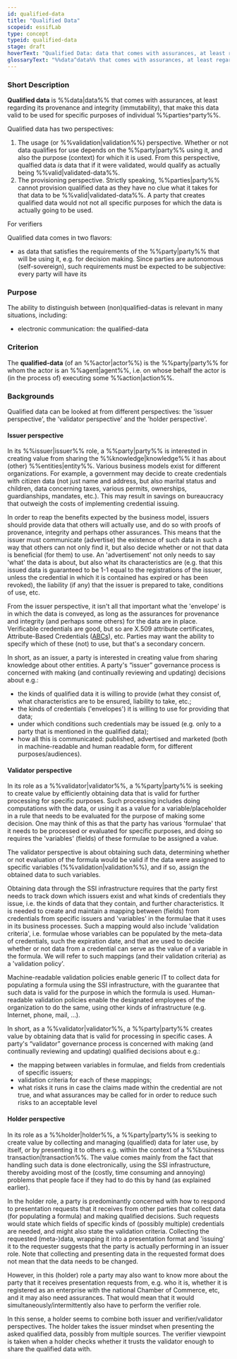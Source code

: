 ```yaml
---
id: qualified-data
title: "Qualified Data"
scopeid: essifLab
type: concept
typeid: qualified-data
stage: draft
hoverText: "Qualified Data: data that comes with assurances, at least regarding its provenance and integrity (immutability), that make this data valid to be used for specific purposes of individual Parties."
glossaryText: "%%data^data%% that comes with assurances, at least regarding its provenance and integrity (immutability), that make this data valid to be used for specific purposes of individual %%parties^party%%."
---
```


### Short Description
**Qualified data** is %%data|data%% that comes with assurances, at least regarding its provenance and integrity (immutability), that make this data valid to be used for specific purposes of individual %%parties^party%%.

Qualified data has two perspectives:
1. The usage (or %%validation|validation%%) perspective. Whether or not data qualifies for use depends on the %%party|party%% using it, and also the purpose (context) for which it is used. From this perspective, qualfied data *is* data that if it were validated, would qualify as actually being %%valid|validated-data%%.
2. The provisioning perspective. Strictly speaking, %%parties|party%% cannot provision qualified data as they have no clue what it takes for that data to be %%valid|validated-data%%. A party that creates qualified data would not not all specific purposes for which the data is actually going to be used.

For verifiers

Qualified data comes in two flavors:
- as data that satisfies the requirements of the %%party|party%% that will be using it, e.g. for decision making. Since parties are autonomous (self-sovereign), such requirements must be expected to be subjective: every party will have its

### Purpose
The ability to distinguish between (non)qualified-datas is relevant in many situations, including:
- electronic communication: the qualified-data

### Criterion
The **qualified-data** (of an %%actor|actor%%) is the %%party|party%% for whom the actor is an %%agent|agent%%, i.e. on whose behalf the actor is (in the process of) executing some %%action|action%%.


### Backgrounds

Qualified data can be looked at from different perspectives: the 'issuer perspective', the 'validator perspective' and the 'holder perspective'.

#### Issuer perspective

In its %%issuer|issuer%% role, a %%party|party%% is interested in creating value from sharing the %%knowledge|knowledge%% it has about (other) %%entities|entity%%. Various business models exist for different organizations. For example, a government may decide to create credentials with citizen data (not just name and address, but also marital status and children, data concerning taxes, various permits, ownerships, guardianships, mandates, etc.). This may result in savings on bureaucracy that outweigh the costs of implementing credential issuing.

In order to reap the benefits expected by the business model, issuers should provide data that others will actually use, and do so with proofs of provenance, integrity and perhaps other assurances. This means that the issuer must communicate (advertise) the existence of such data in such a way that others can not only find it, but also decide whether or not that data is beneficial (for them) to use. An 'advertisement' not only needs to say 'what' the data is about, but also what its characteristics are (e.g. that this issued data is guaranteed to be 1-1 equal to the registrations of the issuer, unless the credential in which it is contained has expired or has been revoked), the liability (if any) that the issuer is prepared to take, conditions of use, etc.

From the issuer perspective, it isn't all that important what the 'envelope' is in which the data is conveyed, as long as the assurances for provenance and integrity (and perhaps some others) for the data are in place. Verificable credentials are good, but so are X.509 attribute certificates, Attribute-Based Credentials ([ABCs](https://www.springer.com/gp/book/9783319144382)), etc. Parties may want the ability to specify which of these (not) to use, but that's a secondary concern.

In short, as an issuer, a party is interested in creating value from sharing knowledge about other entities. A party's “issuer” governance process is concerned with making (and continually reviewing and updating) decisions about e.g.:
- the kinds of qualified data it is willing to provide (what they consist of, what characteristics are to be ensured, liability to take, etc.;
- the kinds of credentials ('envelopes') it is willing to use for providing that data;
- under which conditions such credentials may be issued (e.g. only to a party that is mentioned in the qualified data);
- how all this is communicated: published, advertised and marketed (both in machine-readable and human readable form, for different purposes/audiences).

#### Validator perspective

In its role as a %%validator|validator%%, a %%party|party%% is seeking to create value by efficiently obtaining data that is valid for further processing for specific purposes. Such processing includes doing computations with the data, or using it as a value for a variable/placeholder in a rule that needs to be evaluated for the purpose of making some decision. One may think of this as that the party has various 'formulae' that it needs to be processed or evaluated for specific purposes, and doing so requires the 'variables' (fields) of these formulae to be assigned a value.

The validator perspective is about obtaining such data, determining whether or not evaluation of the formula would be valid if the data were assigned to specific variables (%%validation|validation%%), and if so, assign the obtained data to such variables.

Obtaining data through the SSI infrastructure requires that the party first needs to track down which issuers exist and what kinds of credentials they issue, i.e. the kinds of data that they contain, and further characteristics. It is needed to create and maintain a mapping between (fields) from credentials from specific issuers and 'variables' in the formulae that it uses in its business processes. Such a mapping would also include 'validation criteria', i.e. formulae whose variables can be populated by the meta-data of credentials, such the expiration date, and that are used to decide whether or not data from a credential can serve as the value of a variable in the formula. We will refer to such mappings (and their validation criteria) as a 'validation policy'.

Machine-readable validation policies enable generic IT to collect data for populating a formula using the SSI infrastructure, with the guarantee that such data is valid for the purpose in which the formula is used. Human-readable validation policies enable the designated employees of the organization to do the same, using other kinds of infrastructure (e.g. Internet, phone, mail, …).

In short, as a %%validator|validator%%, a %%party|party%% creates value by obtaining data that is valid for processing in specific cases. A party's “validator” governance process is concerned with making (and continually reviewing and updating) qualified decisions about e.g.:
- the mapping between variables in formulae, and fields from credentials of specific issuers;
- validation criteria for each of these mappings;
- what risks it runs in case the claims made within the credential are not true, and what assurances may be called for in order to reduce such risks to an acceptable level

#### Holder perspective

In its role as a %%holder|holder%%, a %%party|party%% is seeking to create value by collecting and managing (qualified) data for later use, by itself, or by presenting it to others e.g. within the context of a %%business transaction|transaction%%. The value comes mainly from the fact that handling such data is done electronically, using the SSI infrastructure, thereby avoiding most of the (costly, time consuming and annoying) problems that people face if they had to do this by hand (as explained earlier).

In the holder role, a party is predominantly concerned with how to respond to presentation requests that it receives from other parties that collect data (for populating a formula) and making qualified decisions. Such requests would state which fields of specific kinds of (possibly multiple) credentials are needed, and might also state the validation criteria. Collecting the requested (meta-)data, wrapping it into a presentation format and 'issuing' it to the requester suggests that the party is actually performing in an issuer role. Note that collecting and presenting data in the requested format does not mean that the data needs to be changed.

However, in this (holder) role a party may also want to know more about the party that it receives presentation requests from, e.g. who it is, whether it is registered as an enterprise with the national Chamber of Commerce, etc, and it may also need assurances. That would mean that it would simultaneously/intermittently also have to perform the verifier role.

In this sense, a holder seems to combine both issuer and verifier/validator perspectives. The holder takes the issuer mindset when presenting the asked qualified data, possibly from multiple sources. The verifier viewpoint is taken when a holder checks whether it trusts the validator enough to share the qualified data with.
